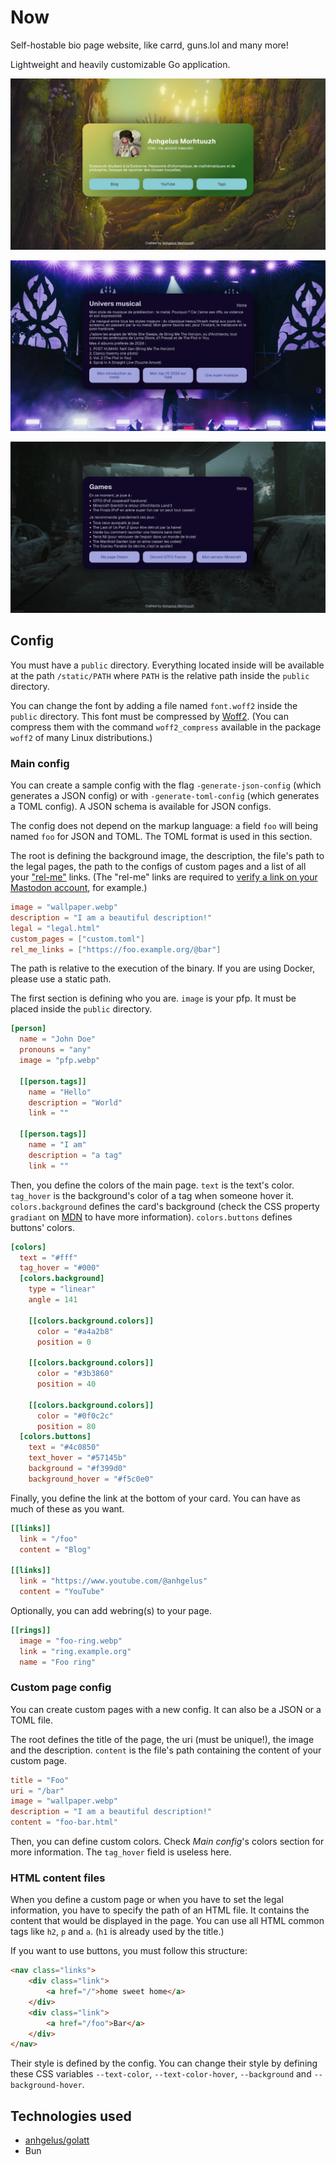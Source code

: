 # Now
Self-hostable bio page website, like carrd, guns.lol and many more!

Lightweight and heavily customizable Go application.

![Screenshot of the main page](./example.jpg)

![Screenshot of a custom page](./music.webp)

![Screenshot of a custom page](./games.webp)

## Config
You must have a `public` directory.
Everything located inside will be available at the path `/static/PATH` where `PATH` is the relative path inside the
`public` directory.

You can change the font by adding a file named `font.woff2` inside the `public` directory.
This font must be compressed by [Woff2](https://en.wikipedia.org/wiki/Web_Open_Font_Format).
(You can compress them with the command `woff2_compress` available in the package `woff2` of many Linux distributions.)

### Main config
You can create a sample config with the flag `-generate-json-config` (which generates a JSON config) or with 
`-generate-toml-config` (which generates a TOML config).
A JSON schema is available for JSON configs.

The config does not depend on the markup language: a field `foo` will being named `foo` for JSON and TOML.
The TOML format is used in this section.

The root is defining the background image, the description, the file's path to the legal pages, the path to
the configs of custom pages and a list of all your ["rel-me"](https://microformats.org/wiki/rel-me) links. 
(The "rel-me" links are required to 
[verify a link on your Mastodon account](https://docs.joinmastodon.org/user/profile/#verification), for example.)
```toml
image = "wallpaper.webp"
description = "I am a beautiful description!"
legal = "legal.html"
custom_pages = ["custom.toml"]
rel_me_links = ["https://foo.example.org/@bar"]
```
The path is relative to the execution of the binary.
If you are using Docker, please use a static path.

The first section is defining who you are.
`image` is your pfp.
It must be placed inside the `public` directory.
```toml
[person]
  name = "John Doe"
  pronouns = "any"
  image = "pfp.webp"

  [[person.tags]]
    name = "Hello"
    description = "World"
    link = ""

  [[person.tags]]
    name = "I am"
    description = "a tag"
    link = ""
```

Then, you define the colors of the main page.
`text` is the text's color.
`tag_hover` is the background's color of a tag when someone hover it.
`colors.background` defines the card's background (check the CSS property `gradiant` on 
[MDN](https://developer.mozilla.org/en-US/docs/Web/CSS/gradient) to have more information).
`colors.buttons` defines buttons' colors.
```toml
[colors]
  text = "#fff"
  tag_hover = "#000"
  [colors.background]
    type = "linear"
    angle = 141

    [[colors.background.colors]]
      color = "#a4a2b8"
      position = 0

    [[colors.background.colors]]
      color = "#3b3860"
      position = 40

    [[colors.background.colors]]
      color = "#0f0c2c"
      position = 80
  [colors.buttons]
    text = "#4c0850"
    text_hover = "#57145b"
    background = "#f399d0"
    background_hover = "#f5c0e0"
```

Finally, you define the link at the bottom of your card.
You can have as much of these as you want. 
```toml
[[links]]
  link = "/foo"
  content = "Blog"

[[links]]
  link = "https://www.youtube.com/@anhgelus"
  content = "YouTube"
```

Optionally, you can add webring(s) to your page.
```toml
[[rings]]
  image = "foo-ring.webp"
  link = "ring.example.org"
  name = "Foo ring"
```

### Custom page config
You can create custom pages with a new config.
It can also be a JSON or a TOML file.

The root defines the title of the page, the uri (must be unique!), the image and the description.
`content` is the file's path containing the content of your custom page.
```toml
title = "Foo"
uri = "/bar"
image = "wallpaper.webp"
description = "I am a beautiful description!"
content = "foo-bar.html"
```

Then, you can define custom colors.
Check _Main config_'s colors section for more information.
The `tag_hover` field is useless here.

### HTML content files
When you define a custom page or when you have to set the legal information, you have to specify the path of an HTML 
file.
It contains the content that would be displayed in the page.
You can use all HTML common tags like `h2`, `p` and `a`.
(`h1` is already used by the title.)

If you want to use buttons, you must follow this structure:
```html
<nav class="links">
    <div class="link">
        <a href="/">home sweet home</a>
    </div>
    <div class="link">
        <a href="/foo">Bar</a>
    </div>
</nav>
```
Their style is defined by the config.
You can change their style by defining these CSS variables `--text-color`, `--text-color-hover`, `--background` and 
`--background-hover`.

## Technologies used

- [anhgelus/golatt](https://github.com/anhgelus/golatt)
- Bun
